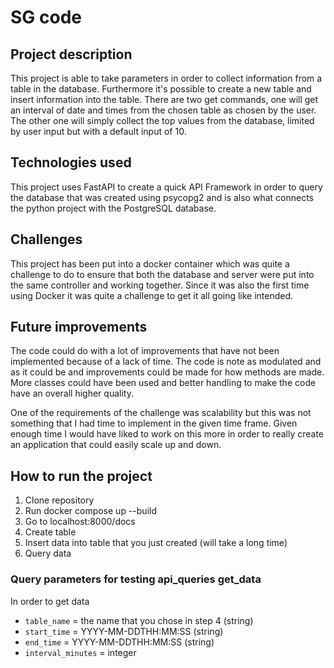 # SG code

## Project description
This project is able to take parameters in order to collect information from a table in the database.
Furthermore it's possible to create a new table and insert information into the table.
There are two get commands, one will get an interval of date and times from the chosen table as chosen by the user. The other one will simply collect the top values from the database, limited by user input but with a default input of 10.

## Technologies used
This project uses FastAPI to create a quick API Framework in order to query the database that was created using psycopg2 and is also what connects the python project with the PostgreSQL database.

## Challenges
This project has been put into a docker container which was quite a challenge to do to ensure that both the database and server were put into the same controller and working together. Since it was also the first time using Docker it was quite a challenge to get it all going like intended.

## Future improvements
The code could do with a lot of improvements that have not been implemented because of a lack of time. The code is note as modulated and as it could be and improvements could be made for how methods are made. More classes could have been used and better handling to make the code have an overall higher quality.

One of the requirements of the challenge was scalability but this was not something that I had time to implement in the given time frame. Given enough time I would have liked to work on this more in order to really create an application that could easily scale up and down.

## How to run the project
1. Clone repository
2. Run docker compose up --build
3. Go to localhost:8000/docs
4. Create table
5. Insert data into table that you just created (will take a long time)
6. Query data

### Query parameters for testing api_queries get_data
In order to get data
- ```table_name``` = the name that you chose in step 4 (string)
- ```start_time``` = YYYY-MM-DDTHH:MM:SS (string)
- ```end_time``` = YYYY-MM-DDTHH:MM:SS (string)
- ```interval_minutes``` = integer
